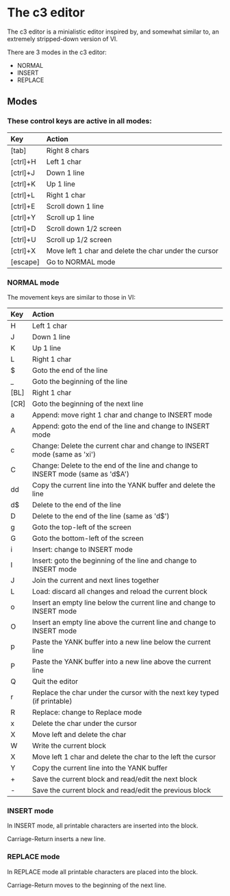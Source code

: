 # The c3 editor

The c3 editor is a minialistic editor inspired by, and somewhat similar to, an extremely stripped-down version of VI.

There are 3 modes in the c3 editor:
- NORMAL
- INSERT
- REPLACE

## Modes

### These control keys are active in all modes:

| Key      | Action |
| :--      | :-- |
| [tab]    | Right 8 chars |
| [ctrl]+H | Left 1 char |
| [ctrl]+J | Down 1 line |
| [ctrl]+K | Up 1 line |
| [ctrl]+L | Right 1 char |
| [ctrl]+E | Scroll down 1 line |
| [ctrl]+Y | Scroll up 1 line |
| [ctrl]+D | Scroll down 1/2 screen |
| [ctrl]+U | Scroll up 1/2 screen |
| [ctrl]+X | Move left 1 char and delete the char under the cursor |
| [escape] | Go to NORMAL mode |

### NORMAL mode

The movement keys are similar to those in VI:

| Key  | Action|
| :--  | :-- |
| H    | Left 1 char |
| J    | Down 1 line |
| K    | Up 1 line |
| L    | Right 1 char |
| $    | Goto the end of the line |
| _    | Goto the beginning of the line |
| [BL] | Right 1 char |
| [CR] | Goto the beginning of the next line |
| a    | Append: move right 1 char and change to INSERT mode |
| A    | Append: goto the end of the line and change to INSERT mode |
| c    | Change: Delete the current char and change to INSERT mode (same as 'xi') |
| C    | Change: Delete to the end of the line and change to INSERT mode (same as 'd$A') |
| dd   | Copy the current line into the YANK buffer and delete the line |
| d$   | Delete to the end of the line |
| D    | Delete to the end of the line (same as 'd$') |
| g    | Goto the top-left of the screen |
| G    | Goto the bottom-left of the screen |
| i    | Insert: change to INSERT mode |
| I    | Insert: goto the beginning of the line and change to INSERT mode |
| J    | Join the current and next lines together |
| L    | Load: discard all changes and reload the current block |
| o    | Insert an empty line below the current line and change to INSERT mode |
| O    | Insert an empty line above the current line and change to INSERT mode |
| p    | Paste the YANK buffer into a new line below the current line |
| P    | Paste the YANK buffer into a new line above the current line |
| Q    | Quit the editor |
| r    | Replace the char under the cursor with the next key typed (if printable) |
| R    | Replace: change to Replace mode |
| x    | Delete the char under the cursor |
| X    | Move left and delete the char |
| W    | Write the current block |
| X    | Move left 1 char and delete the char to the left the cursor |
| Y    | Copy the current line into the YANK buffer |
| +    | Save the current block and read/edit the next block |
| -    | Save the current block and read/edit the previous block |

### INSERT mode

In INSERT mode, all printable characters are inserted into the block.

Carriage-Return inserts a new line.

### REPLACE mode

In REPLACE mode all printable characters are placed into the block.

Carriage-Return moves to the beginning of the next line.

